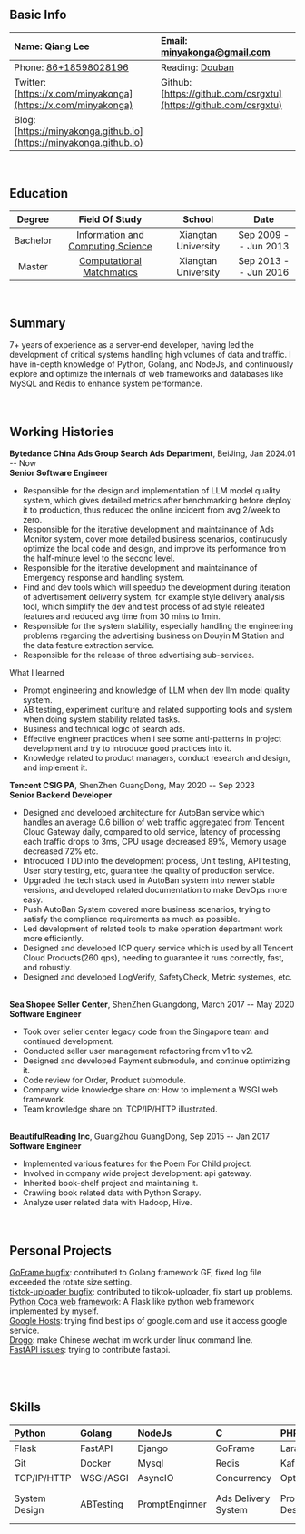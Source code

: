 ## Basic Info
| Name: Qiang Lee                          | Email: [minyakonga@gmail.com](minyakonga@gmail.com)                                        |
|:----------------------------------------|:-------------------------------------------------------------------|
| Phone: [86+18598028196](86+18598028196)                   |Reading: [Douban](https://book.douban.com/mine?status=collect)|
| Twitter: [https://x.com/minyakonga](https://x.com/minyakonga) | Github: [https://github.com/csrgxtu](https://github.com/csrgxtu)                                 |
|Blog: [https://minyakonga.github.io](https://minyakonga.github.io)|
<br/>

## Education
| Degree | Field Of Study | School | Date |
|:------:|:--------------:|:------:|:----:|
|Bachelor|[Information and Computing Science](https://math.xtu.edu.cn/)|Xiangtan University|Sep 2009 -- Jun 2013|
|Master|[Computational Matchmatics](https://math.xtu.edu.cn/)|Xiangtan University|Sep 2013 -- Jun 2016
<br/>


## Summary
7+ years of experience as a server-end developer, having led the development of critical systems handling high volumes of data and traffic. I have in-depth knowledge of Python, Golang, and NodeJs, and continuously explore and optimize the internals of web frameworks and databases like MySQL and Redis to enhance system performance.
<br/><br/><br/>

## Working Histories
**Bytedance China Ads Group Search Ads Department**, BeiJing, Jan 2024.01 -- Now  
**Senior Software Engineer**  
* Responsible for the design and implementation of LLM model quality system, which gives detailed metrics after benchmarking before deploy it to production, thus reduced the online incident from avg 2/week to zero.
* Responsible for the iterative development and maintainance of Ads Monitor system, cover more detailed business scenarios, continuously optimize the local code and design, and improve its performance from the half-minute level to the second level.
* Responsible for the iterative development and maintainance of Emergency response and handling system.
* Find and dev tools which will speedup the development during iteration of advertisement deliverry system, for example style delivery analysis tool, which simplify the dev and test process of ad style releated features and reduced avg time from 30 mins to 1min.
* Responsible for the system stability, especially handling the engineering problems regarding the advertising business on Douyin M Station and the data feature extraction service.
* Responsible for the release of three advertising sub-services.

What I learned
* Prompt engineering and knowledge of LLM when dev llm model quality system.
* AB testing, experiment curlture and related supporting tools and system when doing system stability related tasks.
* Business and technical logic of search ads.
* Effective engineer practices when i see some anti-patterns in project development and try to introduce good practices into it.
* Knowledge related to product managers, conduct research and design, and implement it.


**Tencent CSIG PA**, ShenZhen GuangDong, May 2020 -- Sep 2023  
**Senior Backend Developer**

* Designed and developed architecture for AutoBan service which handles an average 0.6 billion of web traffic aggregated from Tencent Cloud Gateway daily, compared to old service, latency of processing each traffic drops to 3ms, CPU usage decreased 89%, Memory usage decreased 72% etc.
* Introduced TDD into the development process, Unit testing, API testing, User story testing, etc, guarantee the quality of production service.
* Upgraded the tech stack used in AutoBan system into newer stable versions, and developed related documentation to make DevOps more easy.
* Push AutoBan System covered more business scenarios, trying to satisfy the compliance requirements as much as possible.
* Led development of related tools to make operation department work more efficiently.
* Designed and developed ICP query service which is used by all Tencent Cloud Products(260 qps), needing to guarantee it runs correctly, fast, and robustly.
* Designed and developed LogVerify, SafetyCheck, Metric systemes, etc.
<br/><br/>

**Sea Shopee Seller Center**, ShenZhen Guangdong, March 2017 -- May 2020  
**Software Engineer**

* Took over seller center legacy code from the Singapore team and continued development.
* Conducted seller user management refactoring from v1 to v2.
* Designed and developed Payment submodule, and continue optimizing it.
* Code review for Order, Product submodule.
* Company wide knowledge share on: How to implement a WSGI web framework.
* Team knowledge share on: TCP/IP/HTTP illustrated.
<br/><br/>

**BeautifulReading Inc**, GuangZhou GuangDong, Sep 2015 -- Jan 2017  
**Software Engineer**

* Implemented various features for the Poem For Child project.
* Involved in company wide project development: api gateway.
* Inherited book-shelf project and maintaining it.
* Crawling book related data with Python Scrapy.
* Analyze user related data with Hadoop, Hive.
<br/><br/><br/>

## Personal Projects
[GoFrame bugfix](https://github.com/gogf/gf/pull/802): contributed to Golang framework GF, fixed log file exceeded the rotate size setting.  
[tiktok-uploader bugfix](https://github.com/wkaisertexas/tiktok-uploader/pull/58): contributed to tiktok-uploader, fix start up problems.  
[Python Coca web framework](https://github.com/csrgxtu/Cocoa): A Flask like python web framework implemented by myself.  
[Google Hosts](https://github.com/csrgxtu/GoogleHosts-Python): trying find best ips of google.com and use it access google service.  
[Drogo](https://github.com/csrgxtu/Drogo): make Chinese wechat im work under linux command line.  
[FastAPI issues](https://github.com/tiangolo/fastapi/issues?q=is%3Aissue+csrgxtu+is%3Aclosed): trying to contribute fastapi.  
<br/><br/><br/>

## Skills  
| Python        | Golang    | NodeJs  | C           | PHP          | Java        | Bash      |
|:--------------|:----------|:--------|:------------|:-------------|:------------|:----------|
| Flask         | FastAPI   | Django  | GoFrame     | Laravel      | SpringBoot  | ExpressJS |
| Git           | Docker    | Mysql   | Redis       | Kafka        | Prometheus  | MongoDB   |
| TCP/IP/HTTP   | WSGI/ASGI | AsyncIO | Concurrency | Optimization | Refactoring | TDD       |
| System Design |ABTesting|PromptEnginner|Ads Delivery System|Product Design|Effetiveness of engineer team||
